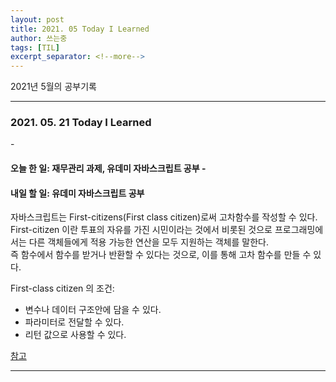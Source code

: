 ```yaml
---
layout: post
title: 2021. 05 Today I Learned
author: 쓰는중
tags: [TIL]
excerpt_separator: <!--more-->
---
```


2021년 5월의 공부기록
 <!--more-->

- - -

<h3>2021. 05. 21 Today I Learned</h3>
- <h4>오늘 한 일: 재무관리 과제, 유데미 자바스크립트 공부
- <h4>내일 할 일: 유데미 자바스크립트 공부 </h4>

자바스크립트는  First-citizens(First class citizen)로써 고차함수를 작성할 수 있다.  
First-citizen 이란 투표의 자유를 가진 시민이라는 것에서 비롯된 것으로 프로그래밍에서는 다른 객체들에게 적용 가능한 연산을 모두 지원하는 객체를 말한다.  
즉 함수에서 함수를 받거나 반환할 수 있다는 것으로, 이를 통해 고차 함수를 만들 수 있다.

First-class citizen 의 조건: 
- 변수나 데이터 구조안에 담을 수 있다.
- 파라미터로 전달할 수 있다.
- 리턴 값으로 사용할 수 있다.

[참고](https://soeunlee.medium.com/javascript%EC%97%90%EC%84%9C-%EC%99%9C-%ED%95%A8%EC%88%98%EA%B0%80-1%EA%B8%89-%EA%B0%9D%EC%B2%B4%EC%9D%BC%EA%B9%8C%EC%9A%94-cc6bd2a9ecac)


- - -